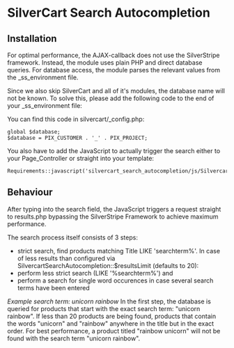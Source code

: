 # SilverCart Search Autocompletion

## Installation

For optimal performance, the AJAX-callback does not use the SilverStripe framework. 
Instead, the module uses plain PHP and direct database queries. For database access,
the module parses the relevant values from the _ss_environment file. 

Since we also skip SilverCart and all of it's modules, the database name will not be 
known. To solve this, please add the following code to the end of your _ss_environment file:

You can find this code in silvercart/_config.php:

    global $database;
    $database = PIX_CUSTOMER . '_' . PIX_PROJECT;

You also have to add the JavaScript to actually trigger the search either to your Page_Controller or straight into your template:
    
    Requirements::javascript('silvercart_search_autocompletion/js/SilvercartSearchAutocompletion.js');

## Behaviour
After typing into the search field, the JavaScript triggers a request straight to results.php bypassing the SilverStripe Framework to achieve maximum performance.

The search process itself consists of 3 steps:
* strict search, find products matching Title LIKE 'searchterm%'.
In case of less results than configured via SilvercartSearchAutocompletion::$resultsLimit (defaults to 20):
* perform less strict search (LIKE '%searchterm%') and 
* perform a search for single word occurences in case several search terms have been entered

*Example search term: unicorn rainbow*
In the first step, the database is queried for products that start with the exact search term: "unicorn rainbow".
If less than 20 products are being found, products that contain the words "unicorn" and "rainbow" anywhere in the title but in the exact order. 
For best performance, a product titled "rainbow unicorn" will not be found with the search term "unicorn rainbow".

